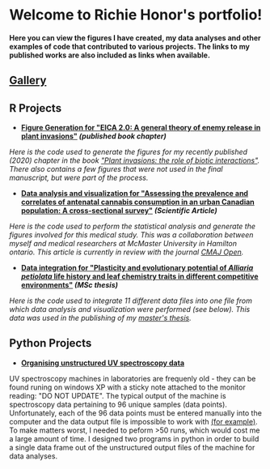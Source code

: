 
# Welcome to Richie Honor's portfolio! 

#### Here you can view the figures I have created, my data analyses and other examples of code that contributed to various projects. The links to my published works are also included as links when available. 

## **[Gallery](richiehonor.github.io/Gallery.html)**



## **R Projects**



* **[Figure Generation for "EICA 2.0: A general theory of enemy release in plant invasions"](richiehonor.github.io/EICA2_SuppMat.html) *(published book chapter)*** 

*Here is the code used to generate the figures for my recently published (2020) chapter in the book ["Plant invasions: the role of biotic interactions"](https://www.cabi.org/cabebooks/ebook/20203555905). There also contains a few figures that were not used in the final manuscript, but were part of the process.*




 * **[Data analysis and visualization for "Assessing the prevalence and correlates of antenatal cannabis consumption in an urban Canadian population: A cross-sectional survey"](richiehonor.github.io/Kaarid_et_al_2021_SupplementaryMaterial.html) *(Scientific Article)***

*Here is the code used to perform the statistical analysis and generate the figures involved for this medical study. This was a collaboration between myself and medical researchers at McMaster University in Hamilton ontario. This article is currently in review with the journal [CMAJ Open](http://cmajopen.ca).*




 * **[Data integration for "Plasticity and evolutionary potential of *Alliaria petiolata* life history and leaf chemistry traits in different competitive environments"](richiehonor.github.io/AllData_Synthesis.html) *(MSc thesis)***

*Here is the code used to integrate 11 different data files into one file from which data analysis and visualization were performed (see below). This data was used in the publishing of my [master's thesis](https://qspace.library.queensu.ca/handle/1974/28610).*





## **Python Projects**


* **[Organising unstructured UV spectroscopy data](UV-Docs/Dat_Dec_6_2019.txt)**

UV spectroscopy machines in laboratories are frequenly old - they can be found runing on windows XP with a sticky note attached to the monitor reading: "DO NOT UPDATE". The typical output of the machine is spectroscopy data pertaining to 96 unique samples (data points). Unfortunately, each of the 96 data points must be entered manually into the computer and the data output file is impossible to work with [(for example)](UV-Docs/UVSpec_Portfolio.html). To make matters worst, I needed to peform >50 runs, which would cost me a large amount of time. I designed two programs in python in order to build a single data frame out of the unstructured output files of the machine for data analyses.



















